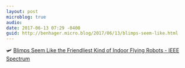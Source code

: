 ```yaml
---
layout: post
microblog: true
audio: 
date: 2017-06-13 07:29 -0400
guid: http://benhager.micro.blog/2017/06/13/blimps-seem-like.html
---
```

🛩 [Blimps Seem Like the Friendliest Kind of Indoor Flying Robots - IEEE Spectrum](http://spectrum.ieee.org/automaton/robotics/drones/blimps-seem-like-the-friendliest-kind-of-indoor-flying-robots)
